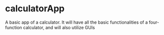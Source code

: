 # calculatorApp
 A basic app of a calculator. It will have all the basic functionalities of a four-function calculator, and will also utilize GUIs

